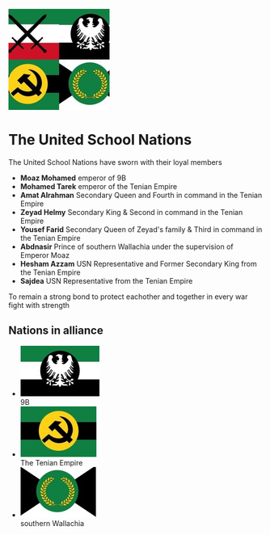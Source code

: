 ![logo][USN-logo]
# The United School Nations
The United School Nations have sworn with their loyal members 
 - **Moaz Mohamed** emperor of 9B 
 - **Mohamed Tarek** emperor of the Tenian Empire
 - **Amat Alrahman** Secondary Queen and Fourth in command in the Tenian Empire
 - **Zeyad Helmy** Secondary King & Second in command in the Tenian Empire
 - **Yousef Farid** Secondary Queen of Zeyad's family & Third in command in the Tenian Empire
 - **Abdnasir** Prince of southern Wallachia under the supervision of Emperor Moaz 
 - **Hesham Azzam** USN Representative and Former Secondary King from the Tenian Empire
 - **Sajdea** USN Representative from the Tenian Empire 

To remain a strong bond to protect eachother and together in every war fight with strength

## Nations in alliance
 - ![logo][9B-logo]  
9B  
 - ![logo][Tenian-logo]  
The Tenian Empire  
 - ![logo][Wallachia-logo]  
southern Wallachia  

[USN-logo]: USN-logo-temp-200px.jpg
[9B-logo]: 9B-logo-100px.jpg
[Tenian-logo]: Tenian-logo-100px.jpg
[Wallachia-logo]: Wallachia-logo-100px.jpg
